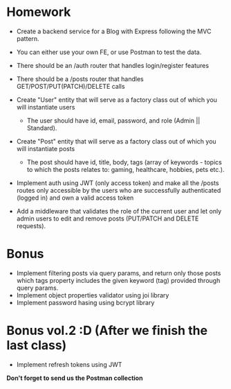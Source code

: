 # Homework

- Create a backend service for a Blog with Express following the MVC pattern.
- You can either use your own FE, or use Postman to test the data.
- There should be an /auth router that handles login/register features
- There should be a /posts router that handles GET/POST/PUT(PATCH)/DELETE calls

- Create "User" entity that will serve as a factory class out of which you will instantiate users
  - The user should have id, email, password, and role (Admin || Standard).
- Create "Post" entity that will serve as a factory class out of which you will instantiate posts

  - The post should have id, title, body, tags (array of keywords - topics to which the posts relates to: gaming, healthcare, hobbies, pets etc.).

- Implement auth using JWT (only access token) and make all the /posts routes only accessible by the users who are successfully authenticated (logged in) and own a valid access token

- Add a middleware that validates the role of the current user and let only admin users to edit and remove posts (PUT/PATCH and DELETE requests).

# Bonus

- Implement filtering posts via query params, and return only those posts which tags property includes the given keyword (tag) provided through query params.
- Implement object properties validator using joi library
- Implement password hasing using bcrypt library

# Bonus vol.2 :D (After we finish the last class)

- Implement refresh tokens using JWT

**Don't forget to send us the Postman collection**
